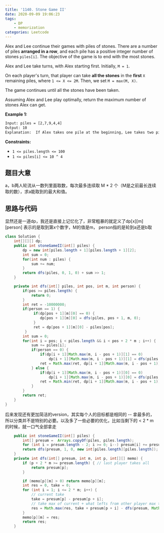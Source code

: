 ```yaml
---
title: '1140. Stone Game II'
date: 2020-09-09 19:06:23
tags: 
    - DP
    - memorization
categories: Leetcode
---
```


Alex and Lee continue their games with piles of stones. There are a number of piles **arranged in a row**, and each pile has a positive integer number of stones `piles[i]`. The objective of the game is to end with the most stones.

Alex and Lee take turns, with Alex starting first. Initially, `M = 1`.

On each player's turn, that player can take **all the stones** in the **first** `X` remaining piles, where `1 <= X <= 2M`. Then, we set `M = max(M, X)`.

The game continues until all the stones have been taken.

Assuming Alex and Lee play optimally, return the maximum number of stones Alex can get.
<!--more -->

**Example 1:**

``` txt
Input: piles = [2,7,9,4,4]
Output: 10
Explanation:  If Alex takes one pile at the beginning, Lee takes two piles, then Alex takes 2 piles again. Alex can get 2 + 4 + 4 = 10 piles in total. If Alex takes two piles at the beginning, then Lee can take all three piles left. In this case, Alex get 2 + 7 = 9 piles in total. So we return 10 since it's larger.
```

**Constraints:**

- `1 <= piles.length <= 100`
- `1 <= piles[i] <= 10 ^ 4`

## 题目大意

a，b两人轮流从一数列里面取数，每次最多连续取 M * 2 个（M是之前最长连续取的数），求a能取到的最大和值。

## 思路与代码

显然还是一道dp，我还是直接上记忆化了，非常粗暴的就定义了dp[x][m][person] 表示的是取到第x个数字，M的值是m， person指的是轮到a还是b取

```java
class Solution {
    int[][][] dp;
    public int stoneGameII(int[] piles) {
        dp = new int[piles.length + 1][piles.length + 1][2];
        int sum = 0;
        for(int num : piles) {
            sum += num;
        }
        return dfs(piles, 0, 1, 0) + sum >> 1;
    }

    private int dfs(int[] piles, int pos, int m, int person) {
        if(pos >= piles.length) {
            return 0;
        }
        int ret = -10000000;
        if(person == 1) {
             if(dp[pos + 1][m][0] == 0) {
                dp[pos + 1][m][0] = dfs(piles, pos + 1, m, 0);
             }
             ret = dp[pos + 1][m][0] - piles[pos];
         }
        int sum = 0;
        for(int i = pos; i < piles.length && i < pos + 2 * m ; i++) {
            sum += piles[i];
            if(person == 0) {
                if(dp[i + 1][Math.max(m, i - pos + 1)][1] == 0)
                    dp[i + 1][Math.max(m, i - pos + 1)][1] = dfs(piles, i + 1, Math.max(m, i - pos + 1), 1);
                ret = Math.max(ret, dp[i + 1][Math.max(m, i - pos + 1)][1] + sum);
            } else {
                if(dp[i + 1][Math.max(m, i - pos + 1)][0] == 0)
                    dp[i + 1][Math.max(m, i - pos + 1)][0] = dfs(piles, i + 1, Math.max(m, i - pos + 1), 0);
                ret = Math.min(ret, dp[i + 1][Math.max(m, i - pos + 1)][0] - sum);
            }
        }
        return ret;
    }
}
```

后来发现还有更加简洁的version，其实每个人的目标都是相同的 -- 拿最多的， 所以分类并不是特别的必要。以及多了一些必要的优化，比如当剩下的 < 2 * m 的时候，就一口气全部拿走

``` java
    public int stoneGameII(int[] piles) {
        int[] presum =  Arrays.copyOf(piles, piles.length);
        for (int i = presum.length - 2; i >= 0; i--) presum[i] += presum[i + 1];
        return dfs(presum, 1, 0, new int[piles.length][piles.length]);
    }
    private int dfs(int[] presum, int m, int p, int[][] memo) {
        if (p + 2 * m >= presum.length) { // last player takes all
            return presum[p];
        }

        if (memo[p][m] > 0) return memo[p][m];
        int res = 0, take = 0;
        for (int i = 1; i <= 2 * m; i++) {
            // current take
            take = presum[p] - presum[p + i];
            // take max of current + what lefts from other player max take
            res = Math.max(res, take + presum[p + i] - dfs(presum, Math.max(i, m), p + i, memo));
        }
        memo[p][m] = res;
        return res;
    }
```
